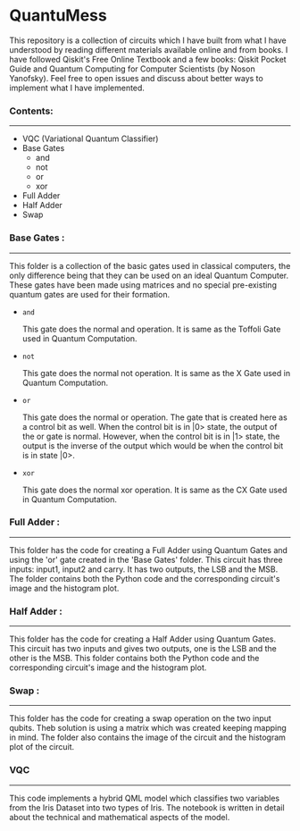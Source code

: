 <h1>QuantuMess</h1>
<p>This repository is a collection of circuits which I have built from what I have understood by reading different materials available online and from books. I have followed Qiskit's Free Online Textbook and a few books: Qiskit Pocket Guide and Quantum Computing for Computer Scientists (by Noson Yanofsky). Feel free to open issues and discuss about better ways to implement what I have implemented.</p>
<h3><b>Contents:</b></h3>
<hr>
<ul>
<li>VQC (Variational Quantum Classifier)</li>
<li>Base Gates
<ul>
<li>and</li>
<li>not</li>
<li>or</li>
<li>xor</li>
</ul>
</li>
<li>Full Adder</li>
<li>Half Adder</li>
<li>Swap</li>
</ul>

<h3>Base Gates :</h3>
<hr>
<p>This folder is a collection of the basic gates used in classical computers, the only difference being that they can be used on an ideal Quantum Computer. These gates have been made using matrices and no special pre-existing quantum gates are used for their formation.</p>
<ul>
<li><code>and</code><p>This gate does the normal and operation. It is same as the Toffoli Gate used in Quantum Computation.</p></li>
<li><code>not</code><p>This gate does the normal not operation. It is same as the X Gate used in Quantum Computation.</p></li>
<li><code>or</code><p>This gate does the normal or operation. The gate that is created here as a control bit as well. When the control bit is in |0> state, the output of the or gate is normal. However, when the control bit is in |1> state, the output is the inverse of the output which would be when the control bit is in state |0>.</p></li>
<li><code>xor</code><p>This gate does the normal xor operation. It is same as the CX Gate used in Quantum Computation.</p></li>
</ul>

<h3>Full Adder :</h3>
<hr>
<p>This folder has the code for creating a Full Adder using Quantum Gates and using the 'or' gate created in the 'Base Gates' folder. This circuit has three inputs: input1, input2 and carry. It has two outputs, the LSB and the MSB. The folder contains both the Python code and the corresponding circuit's image and the histogram plot.</p>

<h3>Half Adder :</h3>
<hr>
<p>This folder has the code for creating a Half Adder using Quantum Gates. This circuit has two inputs and gives two outputs, one is the LSB and the other is the MSB. This folder contains both the Python code and the corresponding circuit's image and the histogram plot.</p>

<h3>Swap :</h3>
<hr>
<p>This folder has the code for creating a swap operation on the two input qubits. Theb solution is using a matrix which was created keeping mapping in mind. The folder also contains the image of the circuit and the histogram plot of the circuit.</p>

<h3>VQC</h3>
<hr>
<p>This code implements a hybrid QML model which classifies two variables from the Iris Dataset into two types of Iris. The notebook is written in detail about the technical and mathematical aspects of the model.</p>
